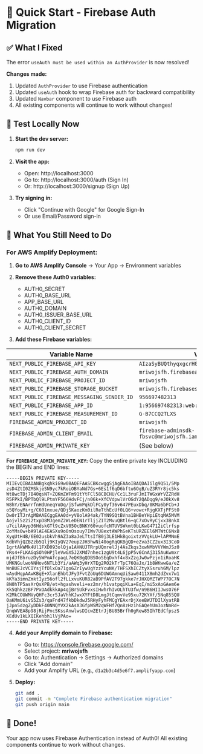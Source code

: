 # 🚀 Quick Start - Firebase Auth Migration

## ✅ What I Fixed

The error `useAuth must be used within an AuthProvider` is now resolved!

**Changes made:**
1. Updated `AuthProvider` to use Firebase authentication
2. Updated `useAuth` hook to wrap Firebase auth for backward compatibility
3. Updated `Navbar` component to use Firebase auth
4. All existing components will continue to work without changes!

## 🧪 Test Locally Now

1. **Start the dev server:**
   ```bash
   npm run dev
   ```

2. **Visit the app:**
   - Open: http://localhost:3000
   - Go to: http://localhost:3000/auth (Sign In)
   - Or: http://localhost:3000/signup (Sign Up)

3. **Try signing in:**
   - Click "Continue with Google" for Google Sign-In
   - Or use Email/Password sign-in

## 📝 What You Still Need to Do

### For AWS Amplify Deployment:

1. **Go to AWS Amplify Console** → Your App → Environment variables

2. **Remove these Auth0 variables:**
   - AUTH0_SECRET
   - AUTH0_BASE_URL
   - APP_BASE_URL
   - AUTH0_DOMAIN
   - AUTH0_ISSUER_BASE_URL
   - AUTH0_CLIENT_ID
   - AUTH0_CLIENT_SECRET

3. **Add these Firebase variables:**

| Variable Name | Value |
|--------------|-------|
| `NEXT_PUBLIC_FIREBASE_API_KEY` | `AIzaSyBUQthyqxgcrH0UTNKbsIIFYoWHEh8xeA8` |
| `NEXT_PUBLIC_FIREBASE_AUTH_DOMAIN` | `mriwojsfh.firebaseapp.com` |
| `NEXT_PUBLIC_FIREBASE_PROJECT_ID` | `mriwojsfh` |
| `NEXT_PUBLIC_FIREBASE_STORAGE_BUCKET` | `mriwojsfh.firebasestorage.app` |
| `NEXT_PUBLIC_FIREBASE_MESSAGING_SENDER_ID` | `956697482313` |
| `NEXT_PUBLIC_FIREBASE_APP_ID` | `1:956697482313:web:05a40dfa875ed3a12c1b98` |
| `NEXT_PUBLIC_FIREBASE_MEASUREMENT_ID` | `G-B7CCQ2TLXS` |
| `FIREBASE_ADMIN_PROJECT_ID` | `mriwojsfh` |
| `FIREBASE_ADMIN_CLIENT_EMAIL` | `firebase-adminsdk-fbsvc@mriwojsfh.iam.gserviceaccount.com` |
| `FIREBASE_ADMIN_PRIVATE_KEY` | (See below) |

**For `FIREBASE_ADMIN_PRIVATE_KEY`:**
Copy the entire private key INCLUDING the BEGIN and END lines:
```
-----BEGIN PRIVATE KEY-----
MIIEvQIBADANBgkqhkiG9w0BAQEFAASCBKcwggSjAgEAAoIBAQDAIilg9Q51/5Mp
zsD4ZtI0ZMSkjeSN9yc7kRoiOBYaNd7Gs+6Es1f6qD6bftu6OgB/uZ3RYr8jc5ks
Wt8wcTDj7B40qsNT+ZQKmZWFm91tYtFCl58CBCHU/Cc1L3ruFJmITWGxWrVZZRdH
R5FPkI/BPTbQl9LPtmYF566HdvFCj/n06k+XfCVdpwlVrOGdY2QADqg9/eJOkXv8
W8hY/ENArrfnHdUneqYoDq/jSfwmPqkDlFCy0yf36v647PEuxDbq/0KMa6bFCb+J
o5QYoyMi+g/C601mxue/QDjSKaozKm0ilReTthEcUf0LQ6+vowc+RjgKXTjPFStO
Dw0rITJrAgMBAAECggEAA0d+yV8olA94ak/TYN9SQtBVna1BHBeYHpiEtqMA5MVM
Aojvl5z2i2txpD8MJgemZ2WLeDEN1rTljjZIT2MvuQBtl6+qC7xOvRyCjxx3BnkX
u7cilAAyp36HdskGTt9cZxV05OcBNKY60vuofcNTUVSWkmt0bLKwG4712iClrfsp
ZoYMs0w+bA9lAE4EASXu9o0nOsouy7IWv7U8extAWPhSeKTsURZEEl6MTWtC6NxB
XyqUtH4B/6E02usbkVh9AZ3a8aJeLTtsIfB0j3LE1HkBgoixtzVVgkLU+lAPMNmE
KdbVhjQZBZzb5Qlj9KIyQV27eup2JH3hwNi40ogRqQKBgQD+eZva3CZ2ux3I3CoD
1grtAkWMk4Ul1FXD093olQja1AHNUJTRrpUQmrelJj4AsZkqs3xwNMbVVYWmJSz0
YRs4+FLKAGqSOh0HPjleVwGX5J2XMd7nhec1zgU9t4L6jpP5v6CnAj315AuKwmxr
mjdJfBhruzDy5WPmAfcpaqL7eQKBgQDBSOoSEqDxhf4x8xZzgJw0wPzjn1iRoaHK
UMKNGulwoNNHov6NTLb3Yi/aAWq3yHrXTEg2RO2kTrTpC76QaJx/1b8WKwwGa/eZ
WnBUEJcVCIYsjTfDlxOa71go6ZrIywUgYzzYcuNK/THFSXhICZtyXSsruh6M/lpz
wAydHqpAAwKBgE+XlanEhbtJFy3FvtZoUg6DUWGAmnqUiSaw0411X8mh2dZvx7w1
kKYa3imnZmktIyz56ofl2fLLxvuKUR82aB9PfAV2T97gkke7rJHXQMZTWP77OC7N
8N0hTP5asXrQsXPB/et+hgashveli+ez2mr/h1vatpqiKLa+EqI/mi5xAoGAem6e
Xk5QhkzzBF7PxOAdkkkAp4qjBrSUkFvxsIHwhrhIvOLhTU3fw/n9B6HIIJwsO76F
K2MkCOUWMVyQHFc3cr5JaVhhKJwxXYFtD8LmgJtCqmvVe95xu72KYXf/5Nq855QU
0aKMmU6ivS5Zs3/qaFnd47fkbDkdwJ5RHyFyhFMCgYEAxrDjXeeBWJTDIlXyatRB
jJpn5dzgZyDDkF40NNQYVX2kAsX3GfpWSM2qWFHf7Qn8zHzihGAQehUm3ozNmRd+
QnqWVEA8p98jRijPncSKssAnwlwsDIcwZEtrJjBU85Brfh0gRew85Ih7EdCfpszS
XEdUv1kLXQIKehbh1lVjPAo=
-----END PRIVATE KEY-----
```

4. **Add your Amplify domain to Firebase:**
   - Go to: https://console.firebase.google.com/
   - Select project: **mriwojsfh**
   - Go to: Authentication → Settings → Authorized domains
   - Click "Add domain"
   - Add your Amplify URL (e.g., `d1a2b3c4d5e6f7.amplifyapp.com`)

5. **Deploy:**
   ```bash
   git add .
   git commit -m "Complete Firebase authentication migration"
   git push origin main
   ```

## 🎉 Done!

Your app now uses Firebase Authentication instead of Auth0! All existing components continue to work without changes.
